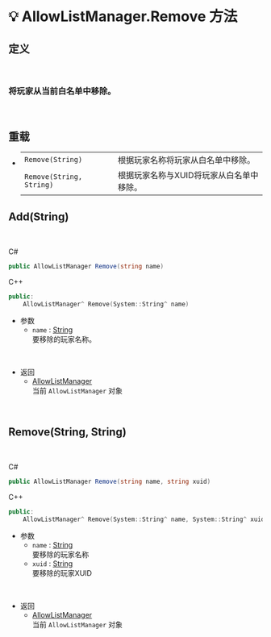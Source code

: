 # 💡 AllowListManager.Remove 方法

## 定义

<br>

### 将玩家从当前白名单中移除。

<br>

## 重载
- 
    |||
    |-|-|
    |`Remove(String)`|根据玩家名称将玩家从白名单中移除。|
    |`Remove(String, String)`|根据玩家名称与XUID将玩家从白名单中移除。|

## Add(String)

<br>

C#
```cs
public AllowListManager Remove(string name)
```
C++
```cpp
public:
    AllowListManager^ Remove(System::String^ name)
```

- 参数
  - `name` : [String](https://docs.microsoft.com/DotNET/api/system.string)  
    要移除的玩家名称。

<br>

- 返回
  - [AllowListManager](../AllowListManager)  
    当前 `AllowListManager` 对象
  
<br>

## Remove(String, String)

<br>

C#
```cs
public AllowListManager Remove(string name, string xuid)
```
C++
```cpp
public:
    AllowListManager^ Remove(System::String^ name, System::String^ xuid)
```

- 参数
  - `name` : [String](https://docs.microsoft.com/DotNET/api/system.string)  
    要移除的玩家名称
  - `xuid` : [String](https://docs.microsoft.com/DotNET/api/system.string)  
    要移除的玩家XUID

<br>

- 返回
  - [AllowListManager](../AllowListManager)  
    当前 `AllowListManager` 对象
  
<br>